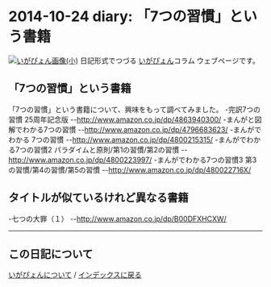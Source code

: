2014-10-24 diary: 「7つの習慣」という書籍
=====================================================================================================
[![いがぴょん画像(小)](https://igapyon.github.io/diary/images/iga200306s.jpg "いがぴょん")](https://igapyon.github.io/diary/memo/memoigapyon.html) 日記形式でつづる [いがぴょん](https://igapyon.github.io/diary/memo/memoigapyon.html)コラム ウェブページです。

## 「7つの習慣」という書籍

「7つの習慣」という書籍について、興味をもって調べてみました。
-完訳7つの習慣 25周年記念版
--http://www.amazon.co.jp/dp/4863940300/
-まんがと図解でわかる7つの習慣
--http://www.amazon.co.jp/dp/4796683623/
-まんがでわかる 7つの習慣
--http://www.amazon.co.jp/dp/4800215315/
-まんがでわかる7つの習慣2 パラダイムと原則/第1の習慣/第2の習慣
--http://www.amazon.co.jp/dp/4800223997/
-まんがでわかる7つの習慣3 第3の習慣/第4の習慣/第5の習慣
--http://www.amazon.co.jp/dp/480022716X/


## タイトルが似ているけれど異なる書籍

-七つの大罪（１）
--http://www.amazon.co.jp/dp/B00DFXHCXW/




----------------------------------------------------------------------------------------------------

## この日記について
[いがぴょんについて](http://www.igapyon.jp/igapyon/diary/memo/memoigapyon.html) / [インデックスに戻る](https://igapyon.github.io/diary/idxall.html)
